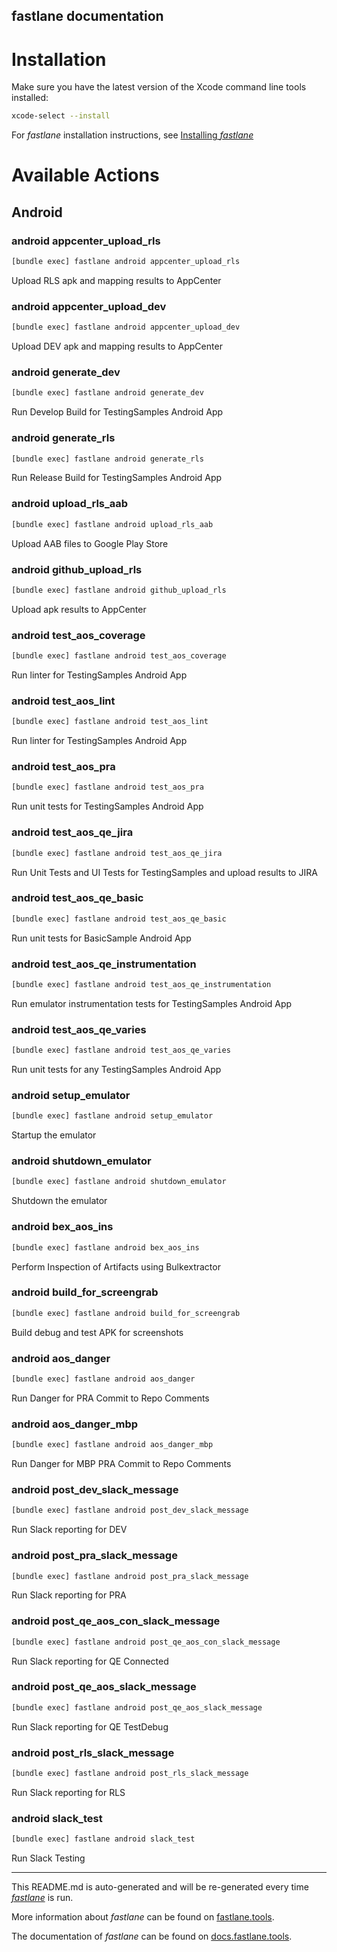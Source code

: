 fastlane documentation
----

# Installation

Make sure you have the latest version of the Xcode command line tools installed:

```sh
xcode-select --install
```

For _fastlane_ installation instructions, see [Installing _fastlane_](https://docs.fastlane.tools/#installing-fastlane)

# Available Actions

## Android

### android appcenter_upload_rls

```sh
[bundle exec] fastlane android appcenter_upload_rls
```

Upload RLS apk and mapping results to AppCenter

### android appcenter_upload_dev

```sh
[bundle exec] fastlane android appcenter_upload_dev
```

Upload DEV apk and mapping results to AppCenter

### android generate_dev

```sh
[bundle exec] fastlane android generate_dev
```

Run Develop Build for TestingSamples Android App

### android generate_rls

```sh
[bundle exec] fastlane android generate_rls
```

Run Release Build for TestingSamples Android App

### android upload_rls_aab

```sh
[bundle exec] fastlane android upload_rls_aab
```

Upload AAB files to Google Play Store

### android github_upload_rls

```sh
[bundle exec] fastlane android github_upload_rls
```

Upload apk results to AppCenter

### android test_aos_coverage

```sh
[bundle exec] fastlane android test_aos_coverage
```

Run linter for TestingSamples Android App

### android test_aos_lint

```sh
[bundle exec] fastlane android test_aos_lint
```

Run linter for TestingSamples Android App

### android test_aos_pra

```sh
[bundle exec] fastlane android test_aos_pra
```

Run unit tests for TestingSamples Android App

### android test_aos_qe_jira

```sh
[bundle exec] fastlane android test_aos_qe_jira
```

Run Unit Tests and UI Tests for TestingSamples and upload results to JIRA

### android test_aos_qe_basic

```sh
[bundle exec] fastlane android test_aos_qe_basic
```

Run unit tests for BasicSample Android App

### android test_aos_qe_instrumentation

```sh
[bundle exec] fastlane android test_aos_qe_instrumentation
```

Run emulator instrumentation tests for TestingSamples Android App

### android test_aos_qe_varies

```sh
[bundle exec] fastlane android test_aos_qe_varies
```

Run unit tests for any TestingSamples Android App

### android setup_emulator

```sh
[bundle exec] fastlane android setup_emulator
```

Startup the emulator

### android shutdown_emulator

```sh
[bundle exec] fastlane android shutdown_emulator
```

Shutdown the emulator

### android bex_aos_ins

```sh
[bundle exec] fastlane android bex_aos_ins
```

Perform Inspection of Artifacts using Bulkextractor

### android build_for_screengrab

```sh
[bundle exec] fastlane android build_for_screengrab
```

Build debug and test APK for screenshots

### android aos_danger

```sh
[bundle exec] fastlane android aos_danger
```

Run Danger for PRA Commit to Repo Comments

### android aos_danger_mbp

```sh
[bundle exec] fastlane android aos_danger_mbp
```

Run Danger for MBP PRA Commit to Repo Comments

### android post_dev_slack_message

```sh
[bundle exec] fastlane android post_dev_slack_message
```

Run Slack reporting for DEV

### android post_pra_slack_message

```sh
[bundle exec] fastlane android post_pra_slack_message
```

Run Slack reporting for PRA

### android post_qe_aos_con_slack_message

```sh
[bundle exec] fastlane android post_qe_aos_con_slack_message
```

Run Slack reporting for QE Connected

### android post_qe_aos_slack_message

```sh
[bundle exec] fastlane android post_qe_aos_slack_message
```

Run Slack reporting for QE TestDebug

### android post_rls_slack_message

```sh
[bundle exec] fastlane android post_rls_slack_message
```

Run Slack reporting for RLS

### android slack_test

```sh
[bundle exec] fastlane android slack_test
```

Run Slack Testing

----

This README.md is auto-generated and will be re-generated every time [_fastlane_](https://fastlane.tools) is run.

More information about _fastlane_ can be found on [fastlane.tools](https://fastlane.tools).

The documentation of _fastlane_ can be found on [docs.fastlane.tools](https://docs.fastlane.tools).
